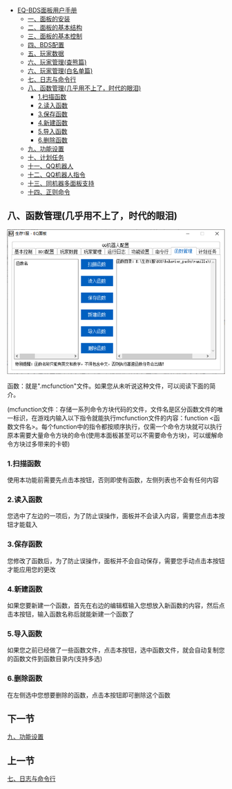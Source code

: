 <!-- no toc -->
- [EQ-BDS面板用户手册](./旧版专用EQ面板用户手册.md)
  - [一、面板的安装](./一面板的安装.md)
  - [二、面板的基本结构](./二面板的基本结构.md)
  - [三、面板的基本控制](./三面板的基本控制.md)
  - [四、BDS配置](./四bds配置.md)
  - [五、玩家数据](./五玩家数据.md)
  - [六、玩家管理(查熊篇)](./六玩家管理查熊篇.md)
  - [六、玩家管理(白名单篇)](./六玩家管理白名单篇.md)
  - [七、日志与命令行](./七日志与命令行.md)
  - [八、函数管理(几乎用不上了，时代的眼泪)](./八函数管理几乎用不上了时代的眼泪.md)
    - [1.扫描函数](#1扫描函数)
    - [2.读入函数](#2读入函数)
    - [3.保存函数](#3保存函数)
    - [4.新建函数](#4新建函数)
    - [5.导入函数](#5导入函数)
    - [6.删除函数](#6删除函数)
  - [九、功能设置](./九功能设置.md)
  - [十、计划任务](./十计划任务.md)
  - [十一、QQ机器人](./十一qq机器人.md)
  - [十二、QQ机器人指令](./十二qq机器人指令.md)
  - [十三、同机器多面板支持](./十三同机器多面板支持.md)
  - [十四、正则命令](./十四正则命令.md)

## 八、函数管理(几乎用不上了，时代的眼泪)

![图片](./images/28456797.png)

函数：就是".mcfunction"文件。如果您从未听说这种文件，可以阅读下面的简介。

(mcfunction文件：存储一系列命令方块代码的文件，文件名是区分函数文件的唯一标识，在游戏内输入以下指令就能执行mcfunction文件的内容：function <函数文件名>。每个function中的指令都按顺序执行，仅需一个命令方块就可以执行原本需要大量命令方块的命令(使用本面板甚至可以不需要命令方块)，可以缓解命令方块过多带来的卡顿)

### 1.扫描函数

使用本功能前需要先点击本按钮，否则即使有函数，左侧列表也不会有任何内容

### 2.读入函数

您选中了左边的一项后，为了防止误操作，面板并不会读入内容，需要您点击本按钮才能载入

### 3.保存函数

您修改了函数后，为了防止误操作，面板并不会自动保存，需要您手动点击本按钮才能应用您的更改

### 4.新建函数

如果您要新建一个函数，首先在右边的编辑框输入您想放入新函数的内容，然后点击本按钮，输入函数名称后就能新建一个函数了

### 5.导入函数

如果您之前已经做了一些函数文件，点击本按钮，选中函数文件，就会自动复制您的函数文件到函数目录内(支持多选)

### 6.删除函数

在左侧选中您想要删除的函数，点击本按钮即可删除这个函数

## 下一节

[九、功能设置](./九功能设置.md)

## 上一节

[七、日志与命令行](./七日志与命令行.md)